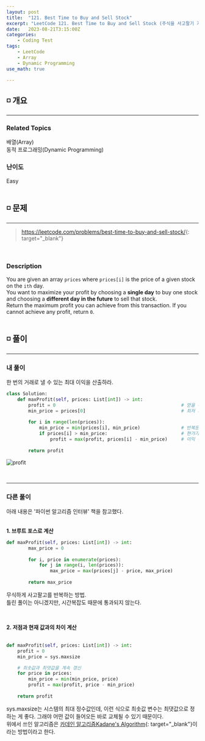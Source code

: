 ```yaml
---
layout: post
title:  "121. Best Time to Buy and Sell Stock"
excerpt: "LeetCode 121. Best Time to Buy and Sell Stock (주식을 사고팔기 가장 좋은 시점)"
date:   2023-08-21T3:15:00Z
categories:
    - Coding Test
tags:
    - LeetCode
    - Array
    - Dynamic Programming
use_math: true

---
```


## ◽ 개요
---
### Related Topics
배열(Array)  
동적 프로그래밍(Dynamic Programming)  

### 난이도 
Easy
<br/><br/>

## ◽ 문제
---
> <https://leetcode.com/problems/best-time-to-buy-and-sell-stock/>{: target="_blank"}
<br/>

### Description
You are given an array `prices` where `prices[i]` is the price of a given stock on the `ith` day.  
You want to maximize your profit by choosing a **single day** to buy one stock and choosing a **different day in the future** to sell that stock.  
Return the maximum profit you can achieve from this transaction. If you cannot achieve any profit, return `0`.
<br/><br/>

## ◽ 풀이
---
### 내 풀이
한 번의 거래로 낼 수 있는 최대 이익을 산출하라.  

```python
class Solution:
    def maxProfit(self, prices: List[int]) -> int:
        profit = 0                                              # 얻을 수 있는 이익 정의
        min_price = prices[0]                                   # 최저 가격 계산. 배열 첫 번째 요소에서 시작
        
        for i in range(len(prices)):
            min_price = min(prices[i], min_price)               # 반복문을 통해 최저 가격 비교
            if prices[i] > min_price:                           # 현가가 최저가보다 크면
                profit = max(profit, prices[i] - min_price)     # 이익 산출-이전의 이익보다 클 때 업데이트
        
        return profit
```
![profit](https://github.com/SubinJin98/SubinJin98.github.io/assets/116137904/e387c8ab-d3de-473c-a101-5be783f6c54f)

<br/>

---
### 다른 풀이
아래 내용은 '파이썬 알고리즘 인터뷰' 책을 참고했다.  
<br/>

**1. 브루트 포스로 계산**  

```python
def maxProfit(self, prices: List[int]) -> int:
        max_price = 0
        
        for i, price in enumerate(prices):
            for j in range(i, len(prices)):
                max_price = max(prices[j] - price, max_price)
        
        return max_price
```
무식하게 사고팔고를 반복하는 방법.  
틀린 풀이는 아니겠지만, 시간복잡도 때문에 통과되지 않는다.  

<br/>

**2. 저점과 현재 값과의 차이 계산**  
<br/>

```python
def maxProfit(self, prices: List[int]) -> int:
    profit = 0
    min_price = sys.maxsize

    # 최솟값과 최댓값을 계속 갱신
    for price in prices:
        min_price = min(min_price, price)
        profit = max(profit, price - min_price)
    
    return profit
```

sys.maxsize는 시스템의 최대 정수값인데, 이런 식으로 최솟값 변수는 최댓값으로 정하는 게 좋다. 그래야 어떤 값이 들어오든 바로 교체될 수 있기 때문이다.  
위에서 쓰인 알고리즘은 [카데인 알고리즘Kadane's Algorithm](https://sustainable-dev.tistory.com/23){: target="_blank"}이라는 방법이라고 한다.  
